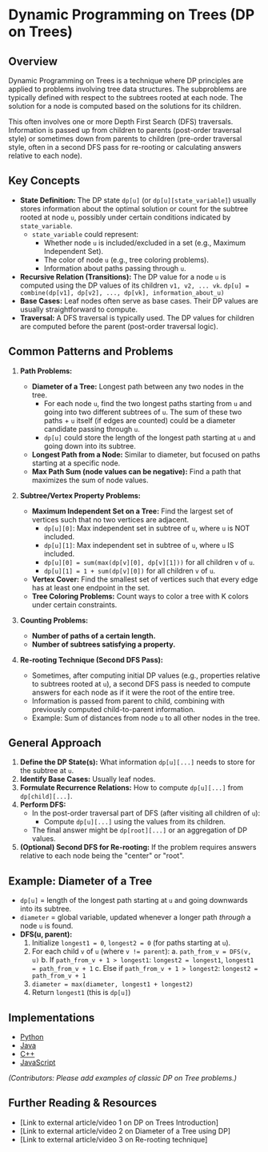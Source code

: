 # Dynamic Programming on Trees (DP on Trees)

## Overview

Dynamic Programming on Trees is a technique where DP principles are applied to problems involving tree data structures. The subproblems are typically defined with respect to the subtrees rooted at each node. The solution for a node is computed based on the solutions for its children.

This often involves one or more Depth First Search (DFS) traversals. Information is passed up from children to parents (post-order traversal style) or sometimes down from parents to children (pre-order traversal style, often in a second DFS pass for re-rooting or calculating answers relative to each node).

## Key Concepts

*   **State Definition:** The DP state `dp[u]` (or `dp[u][state_variable]`) usually stores information about the optimal solution or count for the subtree rooted at node `u`, possibly under certain conditions indicated by `state_variable`.
    *   `state_variable` could represent:
        *   Whether node `u` is included/excluded in a set (e.g., Maximum Independent Set).
        *   The color of node `u` (e.g., tree coloring problems).
        *   Information about paths passing through `u`.
*   **Recursive Relation (Transitions):** The DP value for a node `u` is computed using the DP values of its children `v1, v2, ... vk`.
    `dp[u] = combine(dp[v1], dp[v2], ..., dp[vk], information_about_u)`
*   **Base Cases:** Leaf nodes often serve as base cases. Their DP values are usually straightforward to compute.
*   **Traversal:** A DFS traversal is typically used. The DP values for children are computed before the parent (post-order traversal logic).

## Common Patterns and Problems

1.  **Path Problems:**
    *   **Diameter of a Tree:** Longest path between any two nodes in the tree.
        *   For each node `u`, find the two longest paths starting from `u` and going into two different subtrees of `u`. The sum of these two paths + `u` itself (if edges are counted) could be a diameter candidate passing through `u`.
        *   `dp[u]` could store the length of the longest path starting at `u` and going down into its subtree.
    *   **Longest Path from a Node:** Similar to diameter, but focused on paths starting at a specific node.
    *   **Max Path Sum (node values can be negative):** Find a path that maximizes the sum of node values.

2.  **Subtree/Vertex Property Problems:**
    *   **Maximum Independent Set on a Tree:** Find the largest set of vertices such that no two vertices are adjacent.
        *   `dp[u][0]`: Max independent set in subtree of `u`, where `u` is NOT included.
        *   `dp[u][1]`: Max independent set in subtree of `u`, where `u` IS included.
        *   `dp[u][0] = sum(max(dp[v][0], dp[v][1]))` for all children `v` of `u`.
        *   `dp[u][1] = 1 + sum(dp[v][0])` for all children `v` of `u`.
    *   **Vertex Cover:** Find the smallest set of vertices such that every edge has at least one endpoint in the set.
    *   **Tree Coloring Problems:** Count ways to color a tree with K colors under certain constraints.

3.  **Counting Problems:**
    *   **Number of paths of a certain length.**
    *   **Number of subtrees satisfying a property.**

4.  **Re-rooting Technique (Second DFS Pass):**
    *   Sometimes, after computing initial DP values (e.g., properties relative to subtrees rooted at `u`), a second DFS pass is needed to compute answers for each node as if it were the root of the entire tree.
    *   Information is passed from parent to child, combining with previously computed child-to-parent information.
    *   Example: Sum of distances from node `u` to all other nodes in the tree.

## General Approach

1.  **Define the DP State(s):** What information `dp[u][...]` needs to store for the subtree at `u`.
2.  **Identify Base Cases:** Usually leaf nodes.
3.  **Formulate Recurrence Relations:** How to compute `dp[u][...]` from `dp[child][...]`.
4.  **Perform DFS:**
    *   In the post-order traversal part of DFS (after visiting all children of `u`):
        *   Compute `dp[u][...]` using the values from its children.
    *   The final answer might be `dp[root][...]` or an aggregation of DP values.
5.  **(Optional) Second DFS for Re-rooting:** If the problem requires answers relative to each node being the "center" or "root".

## Example: Diameter of a Tree

*   `dp[u]` = length of the longest path starting at `u` and going downwards into its subtree.
*   `diameter` = global variable, updated whenever a longer path *through* a node `u` is found.
*   **DFS(u, parent):**
    1.  Initialize `longest1 = 0`, `longest2 = 0` (for paths starting at `u`).
    2.  For each child `v` of `u` (where `v != parent`):
        a.  `path_from_v = DFS(v, u)`
        b.  If `path_from_v + 1 > longest1`: `longest2 = longest1`, `longest1 = path_from_v + 1`
        c.  Else if `path_from_v + 1 > longest2`: `longest2 = path_from_v + 1`
    3.  `diameter = max(diameter, longest1 + longest2)`
    4.  Return `longest1` (this is `dp[u]`)

## Implementations

*   [Python](./Implementations/Python/)
*   [Java](./Implementations/Java/)
*   [C++](./Implementations/Cpp/)
*   [JavaScript](./Implementations/JavaScript/)

*(Contributors: Please add examples of classic DP on Tree problems.)*

## Further Reading & Resources

*   [Link to external article/video 1 on DP on Trees Introduction]
*   [Link to external article/video 2 on Diameter of a Tree using DP]
*   [Link to external article/video 3 on Re-rooting technique]
